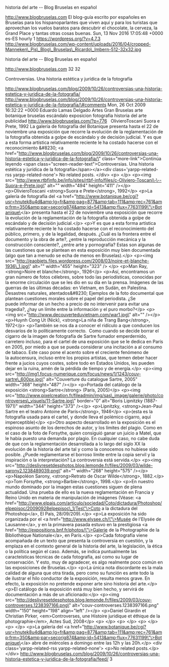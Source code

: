 historia del arte -- Blog Bruselas en español

http://www.blogbruselas.com El blog-guía escrito por españoles en
Bruselas para los hispanoparlantes que viven aquí y para los turistas
que aprovechan los vuelos baratos para descubrir el chocolate, la
cerveza, la Grand Place y tantas otras cosas buenas. Sun, 13 Nov 2016
17:05:48 +0000 es-ES hourly 1 https://wordpress.org/?v=4.7.3
http://www.blogbruselas.com/wp-content/uploads/2016/04/cropped-Manneken\_Pis\_Blog\_Bruselas\_Ricardo\_Imbern-512-32x32.jpg

historia del arte -- Blog Bruselas en español

http://www.blogbruselas.com 32 32

Controversias. Una historia estética y jurídica de la fotografía

http://www.blogbruselas.com/blog/2009/10/26/controversias-una-historia-estetica-y-juridica-de-la-fotografia/
http://www.blogbruselas.com/blog/2009/10/26/controversias-una-historia-estetica-y-juridica-de-la-fotografia/\#comments
Mon, 26 Oct 2009 16:32:22 +0000 Eduardo Lamas Delgado Artes Gran
Bruselas arte botanique bruselas escándalo exposicion fotografia
historia del arte publicidad http://www.blogbruselas.com/?p=776  
OlivieroToscani Suora e Prete, 1992 La galería de fotografía del
Botanique presenta hasta el 22 de noviembre una exposición que recorre
la evolución de la reglamentación de la fotografía obtenida a golpe de
escándalo y de decisión judicial. Y es que a esta forma artística
relativamente reciente le ha costado hacerse con el reconocimiento
&\#8230; \<a
href=\"http://www.blogbruselas.com/blog/2009/10/26/controversias-una-historia-estetica-y-juridica-de-la-fotografia/\"
class=\"more-link\"\>Continúa leyendo \<span
class=\"screen-reader-text\"\>Controversias. Una historia estética y
jurídica de la fotografía\</span\>\</a\>\<div class=\'yarpp-related-rss
yarpp-related-none\'\> No related posts. \</div\> \<p\> \</p\>
\<p\>\<img
src=\"http://www.rtbfinfo.be/info/sites/rtbf-info/files/c-Oliviero-Toscani\-\--Suora-e-Prete.jpg\"
alt=\"\" width=\"494\" height=\"411\" /\>\</p\> \<p\>OlivieroToscani
\<strong\>Suora e Prete\</strong\>, 1992\</p\> \<p\>La galería de
fotografía del \<a
href=\"http://www.botanique.be/cgi?usr=hnutek8u4d&amp;lg=fr&amp;pag=877&amp;tab=111&amp;rec=761&amp;frm=350&amp;par=secorig874&amp;id=5413&amp;flux=77631199\"\>Botanique\</a\>
presenta hasta el 22 de noviembre una exposición que recorre la
evolución de la reglamentación de la fotografía obtenida a golpe de
escándalo y de decisión judicial.\</p\> \<p\>Y es que a esta forma
artística relativamente reciente le ha costado hacerse con el
reconocimiento del público, primero, y de la legalidad, después. ¿Cuál
es la frontera entre el documento y la obra de arte?, ¿entre la
reproducción mecánica y la construcción consciente?, ¿entre arte y
pornografía? Estas son algunas de las cuestiones que se plantean en esta
exposición muy bien documentada (algo que tan a menudo se echa de menos
en Bruselas).\</p\> \<p\>\<img
src=\"http://eaobjets.files.wordpress.com/2008/03/noire-et-blanche-1936\_1.jpg\"
alt=\"\" width=\"455\" height=\"323\" /\> \</p\> \<p\>Man Ray,
\<strong\>Noire et blanche\</strong\>, 1926\</p\> \<p\>Así, encontramos
un gran número de fotos célebres, sobre todo las periodísticas,
conocidas por la enorme circulación que se les dio en su día en la
prensa. Imágenes de las guerras de las últimas décadas: en Vietnam, en
Sudán, en Palestina. Desastres naturales, atentados&\#8230; Ejemplos de
la foto documental que plantean cuestiones morales sobre el papel del
periodista. ¿Se puede informar de un hecho a precio de no intervenir
para evitar una tragedia?, ¿hay un límite entre la información y el puro
morbo?\</p\> \<p\>\<img
src=\"http://www.decouverteduvietnam.com/war1.jpg\" alt=\"\" /\>\</p\>
\<p\>Huynh Cong Ut (Nick), \<strong\>La niña de Trang Bang\</strong\>,
1972\</p\> \<p\>También se nos da a conocer el ridículo a que conducen
los desvaríos de lo políticamente correcto.  Como cuando se decide
borrar el cigarro de la imagen de fotografía de Sartre fumador
emperdernido, carretero incluso, para el cartel de una exposición que se
le dedica en París en 2005, por miedo a que se pueda considerar una
incitación a al consumo de tabaco. Este caso pone el acento sobre el
creciente fenómeno de la autocensura, incluso entre los propios
artistas, que temen deber hacer frente a jucios cuyos costes, sobre todo
en Estados Unidos, les pueden dejar en la ruina, amén de la pérdida de
tiempo y de energía.\</p\> \<p\>\<img
src=\"http://img1.focus-numerique.com/focus/news/1/1243/couv-sartre\_600px.jpg\"
alt=\"Couverture du catalogue Sartre, 2005\" width=\"368\"
height=\"487\" /\>\</p\> \<p\>Portada del catálogo de la exposición
\<strong\>Sartre\</strong\> (París, 2005)\</p\> \<p\>\<img
src=\"http://www.pixelcreation.fr/fileadmin/img/sas\_image/galerie/photo/controverses\_visuels/11-Sartre.jpg\"
border=\"0\" alt=\"Boris Lipnitzky (1887-1971)\" width=\"344\"
height=\"373\" /\>\</p\> \<p\>Lipnitzky, \<strong\>Jean-Paul Sartre en
el teatro Antoine de París\</strong\>, 1946\</p\> \<p\>(esta es la
fotografía usada para el cartel, y donde lleva el polémico cigarro, aquí
imperceptible)\</p\> \<p\>Otro aspecto desarrollado en la exposición es
el espinoso asunto de los derechos de autor, y los límites del plagio.
Como en el caso de la foto de Forsythe, quien consiguió ganar un juicio
a Matel, que le había puesto una demanda por plagio. En cualquier caso,
no cabe duda de que con la reglamentación desarrollada a lo largo del
siglo XX la evolución de la historia del arte tal y como la conocemos no
hubiese sido posible. ¿Puede reglamentarse el borroso límite entre la
copia servil y la inspiración o la interpretación? La controversia está
servida.\</p\> \<p\>\<img
src=\"http://deslivresetdesphotos.blog.lemonde.fr/files/2009/03/wilde-sarony2.1238489039.png\"
alt=\"\" width=\"268\" height=\"575\" /\>\</p\> \<p\>Napoléon Sarony,
\<strong\>Retrato de Oscar Wilde\</strong\>, 1882.\</p\> \<p\>Tom
Forsythe, \<strong\>Barbie\</strong\>, 1998.\</p\> \<p\>En nuestro mundo
dominado por la imagen estas cuestiones siguen de plena actualidad. Una
prueba de ello es la nueva reglamentación en Francia y Reino Unido en
materia de manipulación de imágenes (Véase: \<a
href=\"http://www.elpais.com/articulo/sociedad/Coto/dictadura/Photoshop/elpepisoc/20090928elpepisoc\_1/Tes\"\>Coto
a la dictadura del Photoshop\</a\>, El País, 28/09/209).\</p\> \<p\>La
exposición ha sido organizada por el \<a
href=\"http://www.elysee.ch/\"\>Musée de l'Elysée de Lausanne\</a\>, y
en la primavera pasada estuvo en la prestigiosa \<a
href=\"http://expositions.bnf.fr/photos/\"\>Galerie de la Photographie
de la Bibliothèque Nationale\</a\>, en París.\</p\> \<p\>Cada fotografía
viene acompañada de un texto que presenta la controversia en cuestión, y
la emplaza en el contexto general de la historia del arte, la
legislación, la ética o la política según el caso. Además, se indica
puntualmente las caracteísticas técnicas de cada fotografía, así como su
lugar de conservación. Y esto, muy de agradecer, es algo
realmente poco común en las exposiciones de Bruselas.\</p\> \<p\>La
única nota discordante es la mala calidad de alguna que otra tirada,
pero como su función es ante todo la de ilustrar el hilo conductor de la
exposición, resulta menos grave. En efecto, la exposición no pretende
exponer arte sino historia del arte.\</p\> \<p\>El catálogo de la
exposición está muy bien hecho, y servirá de documentación a más de un
aficionado:\</p\> \<p\>\<img
src=\"http://deslivresetdesphotos.blog.lemonde.fr/files/2009/03/couv-controverses.1238397166.png\"
alt=\"couv-controverses.1238397166.png\" width=\"150\" height=\"198\"
align=\"left\" /\>\</p\> \<p\>Daniel Girardin et Christian Pirker,
\<em\>Controverses, une Histoire juridique et éthique de la
photographie\</em\>, Actes Sud, 2008\</p\> \<p\> \</p\> \<p\> \</p\>
\<p\> \</p\> \<p\> \</p\> \<p\>La galería del \<a
href=\"http://www.botanique.be/cgi?usr=hnutek8u4d&amp;lg=fr&amp;pag=877&amp;tab=111&amp;rec=761&amp;frm=350&amp;par=secorig874&amp;id=5413&amp;flux=77631199\"\>Botanique\</a\>
abre de miércoles a domingo entre las 12h y las 20h.\</p\> \<div
class=\'yarpp-related-rss yarpp-related-none\'\> \<p\>No related
posts.\</p\> \</div\>
http://www.blogbruselas.com/blog/2009/10/26/controversias-una-historia-estetica-y-juridica-de-la-fotografia/feed/
3
